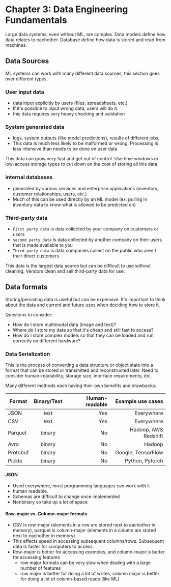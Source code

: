 # Chapter 3: Data Engineering Fundamentals

Large data systems, even without ML, are complex. Data models define how data relates to eachother. Database define how data is stored and read from machines.

## Data Sources

ML systems can work with many different data sources, this section goes over different types.

### User input data

- data input explicitly by users (files, spreadsheets, etc.)
- If it's possible to input wrong data, users will do it.
- this data requires very heavy checking and validation

### System generated data

- logs, system outputs (like model predictions), results of different jobs,
- This data is much less likely to be malformed or wrong. Processing is less intensive than needs to be done on user data

This data can grow very fast and get out of control. Use time windows or low-access storage types to cut down on the cost of storing all this data

### internal databases

- generated by various services and enterprise applications (inventory, customer relationships, users, etc.)
- Much of this can be used directly by an ML model (ex: pulling in inventory data to know what is allowed to be predicted on)

### Third-party data

- `First party data` is data collected by your company on customers or users
- `second party data` is data collected by another company on their users that is made available to you
- `Third party data` is data companies collect on the public who aren't their direct customers

This data is the largest data source but can be difficult to use without cleaning. Vendors clean and sell third-party data for use.

## Data formats

Storing/persisting data is useful but can be expensive. It's important to think about the data and current and future uses when deciding how to store it.

Questions to consider:

- How do I store multimodal data (image and text)?
- Where do I store my data so that it's cheap and still fast to access?
- How do I store complex models so that they can be loaded and run correctly on different hardware?

### Data Serialization

This is the process of converting a data structure or object state into a format that can be stored or transmitted and reconstructed later. Need to consider human-readability, storage size, interface requirements, etc.

Many different methods each having their own benefits and drawbacks:

| Format       | Binary/Text           | Human-readable | Example use cases |
| ------------- |:-------------:| -----:|  -----:|
| JSON    | text| Yes | Everywhere |
| CSV      | text   |   Yes | Everywhere |
| Parquet | binary   |    No | Hadoop, AWS Redshift |
| Avro | binary   |    No  | Hadoop|
| Protobuf | binary   |     No  | Google, TensorFlow |
| Pickle | binary   |    No  | Python, Pytorch |

#### JSON

- Used everywhere, most programming languages can work with it
- human readable.
- Schemas are difficult to change once implemented
- Nonbinary so take up a lot of space

#### Row-major vs. Column-major formats

- CSV is row-major (elements in a row are stored next to eachother in memory), parquet is column-major (elements in a column are stored next to eachother in memory)
- This effects speed in accessing subsequent columns/rows. Subsequent data is faster for computers to access.
- Row-major is better for accessing examples, and column-major is better for accessing features
  - row major formats can be very slow when dealing with a large number of features
  - row major is better for doing a lot of writes, column major is better for doing a lot of column-based reads (like ML)
